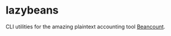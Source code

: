 # lazybeans
CLI utilities for the amazing plaintext accounting tool [Beancount](http://furius.ca/beancount/).
